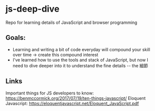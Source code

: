 # js-deep-dive
Repo for learning details of JavaScript and browser programming

## Goals:
* Learning and writing a bit of code everyday will compound your skill over time → create this compound interest
* I've learned how to use the tools and stack of JavaScript, but now I need to dive deeper into it to understand the fine details -- the 細節

## Links
Important things for JS developers to know: https://benmccormick.org/2017/07/19/ten-things-javascript/
Eloquent Javascript: https://eloquentjavascript.net/Eloquent_JavaScript.pdf


